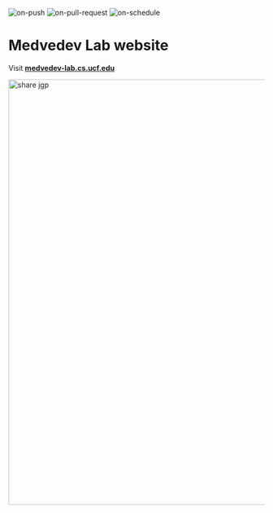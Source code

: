 
  ![on-push](../../actions/workflows/on-push.yaml/badge.svg)
  ![on-pull-request](../../actions/workflows/on-pull-request.yaml/badge.svg)
  ![on-schedule](../../actions/workflows/on-schedule.yaml/badge.svg)

  # Medvedev Lab website

  Visit **[medvedev-lab.cs.ucf.edu](http://medvedev-lab.cs.ucf.edu)**

<img width="836" alt="share jgp" src="https://github.com/user-attachments/assets/f192dd3a-cf4b-4315-9b05-26dce04872c2" />


